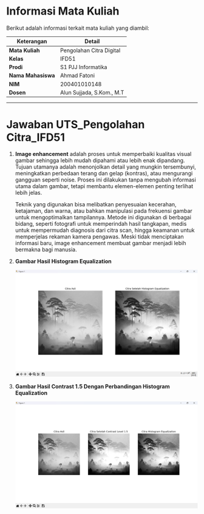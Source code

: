 # Informasi Mata Kuliah

Berikut adalah informasi terkait mata kuliah yang diambil:

| Keterangan        | Detail                                 |
|-------------------|----------------------------------------|
| **Mata Kuliah**    | Pengolahan Citra Digital               |
| **Kelas**          | IFD51                                  |
| **Prodi**          | S1 PJJ Informatika                     |
| **Nama Mahasiswa** | Ahmad Fatoni                           |
| **NIM**            | 200401010148                           |
| **Dosen**          | Alun Sujjada, S.Kom., M.T              |

---

# Jawaban UTS_Pengolahan Citra_IFD51

1. **Image enhancement** adalah proses untuk memperbaiki kualitas visual gambar sehingga lebih mudah dipahami atau lebih enak dipandang. Tujuan utamanya adalah menonjolkan detail yang mungkin tersembunyi, meningkatkan perbedaan terang dan gelap (kontras), atau mengurangi gangguan seperti noise. Proses ini dilakukan tanpa mengubah informasi utama dalam gambar, tetapi membantu elemen-elemen penting terlihat lebih jelas.

   Teknik yang digunakan bisa melibatkan penyesuaian kecerahan, ketajaman, dan warna, atau bahkan manipulasi pada frekuensi gambar untuk mengoptimalkan tampilannya. Metode ini digunakan di berbagai bidang, seperti fotografi untuk memperindah hasil tangkapan, medis untuk mempermudah diagnosis dari citra scan, hingga keamanan untuk memperjelas rekaman kamera pengawas. Meski tidak menciptakan informasi baru, image enhancement membuat gambar menjadi lebih bermakna bagi manusia.

2. **Gambar Hasil Histogram Equalization**

   ![2. Gambar Hasil Histogram Equalization](2.Gambar_Histogram_Equalization.png)

3. **Gambar Hasil Contrast 1.5 Dengan Perbandingan Histogram Equalization**

   ![3. Gambar Hasil contrast 1.5 Dengan Perbandingan Histogram Equalization](3.Hasil_Citra_Contrast1,5_Dan_Perbandingan_Histogram.png)

